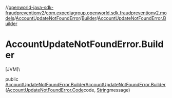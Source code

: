 //[openworld-java-sdk-fraudpreventionv2](../../../../index.md)/[com.expediagroup.openworld.sdk.fraudpreventionv2.models](../../index.md)/[AccountUpdateNotFoundError](../index.md)/[Builder](index.md)/[AccountUpdateNotFoundError.Builder](-account-update-not-found-error.-builder.md)

# AccountUpdateNotFoundError.Builder

[JVM]\

public [AccountUpdateNotFoundError.Builder](index.md)[AccountUpdateNotFoundError.Builder](-account-update-not-found-error.-builder.md)([AccountUpdateNotFoundError.Code](../-code/index.md)code, [String](https://docs.oracle.com/javase/8/docs/api/java/lang/String.html)message)

